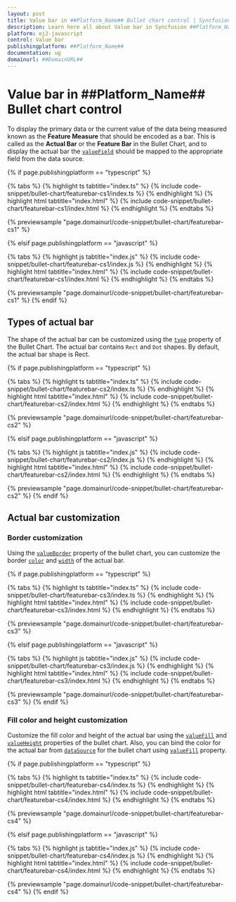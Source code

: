 ```yaml
---
layout: post
title: Value bar in ##Platform_Name## Bullet chart control | Syncfusion
description: Learn here all about Value bar in Syncfusion ##Platform_Name## Bullet chart control of Syncfusion Essential JS 2 and more.
platform: ej2-javascript
control: Value bar 
publishingplatform: ##Platform_Name##
documentation: ug
domainurl: ##DomainURL##
---
```

<!-- markdownlint-disable MD036 -->

# Value bar in ##Platform_Name## Bullet chart control

To display the primary data or the current value of the data being measured known as the **Feature Measure** that should be encoded as a bar. This is called as the **Actual Bar** or the **Feature Bar** in the Bullet Chart, and to display the actual bar the [`valueField`](../../api/bullet-chart/#valuefield) should be mapped to the appropriate field from the data source.

{% if page.publishingplatform == "typescript" %}

{% tabs %}
{% highlight ts tabtitle="index.ts" %}
{% include code-snippet/bullet-chart/featurebar-cs1/index.ts %}
{% endhighlight %}
{% highlight html tabtitle="index.html" %}
{% include code-snippet/bullet-chart/featurebar-cs1/index.html %}
{% endhighlight %}
{% endtabs %}
        
{% previewsample "page.domainurl/code-snippet/bullet-chart/featurebar-cs1" %}

{% elsif page.publishingplatform == "javascript" %}

{% tabs %}
{% highlight js tabtitle="index.js" %}
{% include code-snippet/bullet-chart/featurebar-cs1/index.js %}
{% endhighlight %}
{% highlight html tabtitle="index.html" %}
{% include code-snippet/bullet-chart/featurebar-cs1/index.html %}
{% endhighlight %}
{% endtabs %}

{% previewsample "page.domainurl/code-snippet/bullet-chart/featurebar-cs1" %}
{% endif %}

## Types of actual bar

The shape of the actual bar can be customized using the [`type`](../../api/bullet-chart/#type) property of the Bullet Chart. The actual bar contains `Rect` and `Dot` shapes. By default, the actual bar shape is Rect.

{% if page.publishingplatform == "typescript" %}

{% tabs %}
{% highlight ts tabtitle="index.ts" %}
{% include code-snippet/bullet-chart/featurebar-cs2/index.ts %}
{% endhighlight %}
{% highlight html tabtitle="index.html" %}
{% include code-snippet/bullet-chart/featurebar-cs2/index.html %}
{% endhighlight %}
{% endtabs %}
        
{% previewsample "page.domainurl/code-snippet/bullet-chart/featurebar-cs2" %}

{% elsif page.publishingplatform == "javascript" %}

{% tabs %}
{% highlight js tabtitle="index.js" %}
{% include code-snippet/bullet-chart/featurebar-cs2/index.js %}
{% endhighlight %}
{% highlight html tabtitle="index.html" %}
{% include code-snippet/bullet-chart/featurebar-cs2/index.html %}
{% endhighlight %}
{% endtabs %}

{% previewsample "page.domainurl/code-snippet/bullet-chart/featurebar-cs2" %}
{% endif %}

## Actual bar customization

### Border customization

Using the [`valueBorder`](../../api/bullet-chart/#valueborder) property of the bullet chart, you can customize the border [`color`](../../api/bullet-chart/border/#color) and [`width`](../../api/bullet-chart/border/#width) of the actual bar.

{% if page.publishingplatform == "typescript" %}

{% tabs %}
{% highlight ts tabtitle="index.ts" %}
{% include code-snippet/bullet-chart/featurebar-cs3/index.ts %}
{% endhighlight %}
{% highlight html tabtitle="index.html" %}
{% include code-snippet/bullet-chart/featurebar-cs3/index.html %}
{% endhighlight %}
{% endtabs %}
        
{% previewsample "page.domainurl/code-snippet/bullet-chart/featurebar-cs3" %}

{% elsif page.publishingplatform == "javascript" %}

{% tabs %}
{% highlight js tabtitle="index.js" %}
{% include code-snippet/bullet-chart/featurebar-cs3/index.js %}
{% endhighlight %}
{% highlight html tabtitle="index.html" %}
{% include code-snippet/bullet-chart/featurebar-cs3/index.html %}
{% endhighlight %}
{% endtabs %}

{% previewsample "page.domainurl/code-snippet/bullet-chart/featurebar-cs3" %}
{% endif %}

### Fill color and height customization

Customize the fill color and height of the actual bar using the [`valueFill`](../../api/bullet-chart/#valuefill) and [`valueHeight`](../../api/bullet-chart/#valueheight) properties of the bullet chart. Also, you can bind the color for the actual bar from [`dataSource`](../../api/bullet-chart/#datasource) for the bullet chart using [`valueFill`](../../api/bullet-chart/#valuefill) property.

{% if page.publishingplatform == "typescript" %}

{% tabs %}
{% highlight ts tabtitle="index.ts" %}
{% include code-snippet/bullet-chart/featurebar-cs4/index.ts %}
{% endhighlight %}
{% highlight html tabtitle="index.html" %}
{% include code-snippet/bullet-chart/featurebar-cs4/index.html %}
{% endhighlight %}
{% endtabs %}
        
{% previewsample "page.domainurl/code-snippet/bullet-chart/featurebar-cs4" %}

{% elsif page.publishingplatform == "javascript" %}

{% tabs %}
{% highlight js tabtitle="index.js" %}
{% include code-snippet/bullet-chart/featurebar-cs4/index.js %}
{% endhighlight %}
{% highlight html tabtitle="index.html" %}
{% include code-snippet/bullet-chart/featurebar-cs4/index.html %}
{% endhighlight %}
{% endtabs %}

{% previewsample "page.domainurl/code-snippet/bullet-chart/featurebar-cs4" %}
{% endif %}